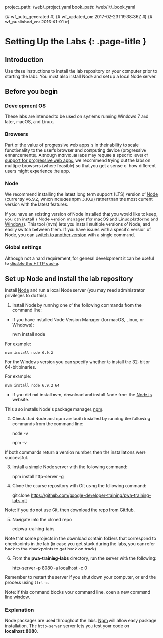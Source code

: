 project_path: /web/_project.yaml
book_path: /web/ilt/_book.yaml

{# wf_auto_generated #}
{# wf_updated_on: 2017-02-23T19:38:36Z #}
{# wf_published_on: 2016-01-01 #}


# Setting Up the Labs {: .page-title }




## Introduction




Use these instructions to install the lab repository on your computer prior to starting the labs. You must also install Node and set up a local Node server.


## Before you begin




### Development OS

These labs are intended to be used on systems running Windows 7 and later, macOS, and Linux. 

### Browsers

Part of the value of progressive web apps is in their ability to scale functionality to the user's browser and computing device (progressive enhancements). Although individual labs may require a specific level of  [support for progressive web apps](https://jakearchibald.github.io/isserviceworkerready/), we recommend trying out the labs on multiple browsers (where feasible) so that you get a sense of how different users might experience the app. 

### Node

We recommend installing the latest long term support (LTS) version of  [Node](https://nodejs.org/en/) (currently v6.9.2, which includes npm 3.10.9) rather than the most current version with the latest features. 

If you have an existing version of Node installed that you would like to keep, you can install a Node version manager (for  [macOS and Linux platforms](https://github.com/creationix/nvm) and  [Windows](https://github.com/coreybutler/nvm-windows)). This tool (nvm) lets you install multiple versions of Node, and easily switch between them. If you have issues with a specific version of Node, you can <a href="https://github.com/creationix/nvm">switch to another version</a> with a single command.

### Global settings

Although not a hard requirement, for general development it can be useful to <a href="tools-for-pwa-developers#disablehttpcache">disable the HTTP cache</a>.


## Set up Node and install the lab repository




Install  [Node](https://nodejs.org/en/) and run a local Node server (you may need administrator privileges to do this).

1. Install Node by running one of the following commands from the command line:

* If you have installed Node Version Manager (for macOS, Linux, or Windows):

    nvm install node <version>

For example:

    nvm install node 6.9.2

For the Windows version you can specify whether to install the 32-bit or 64-bit binaries. 

For example:

    nvm install node 6.9.2 64

* If you did not install nvm, download and install Node from the  [Node.js](https://nodejs.org/en/) website.

 This also installs Node's package manager,  [npm](https://www.npmjs.com/). 

2. Check that Node and npm are both installed by running the following commands from the command line:

    node -v

    npm -v

 If both commands return a version number, then the installations were successful. 

3. Install a simple Node server with the following command:

    npm install http-server -g

4. Clone the course repository with Git using the following command: 

    git clone https://github.com/google-developer-training/pwa-training-labs.git



Note: If you do not use Git, then download the repo from <a class="btn" role="button" href="https://github.com/google-developer-training/pwa-training-labs/archive/master.zip">GitHub</a>.



5. Navigate into the cloned repo:

    cd pwa-training-labs

 Note that some projects in the download contain folders that correspond to checkpoints in the lab (in case you get stuck during the labs, you can refer back to the checkpoints to get back on track). 

6. From the __pwa-training-labs__ directory, run the server with the following:

    http-server -p 8080 -a localhost -c 0

Remember to restart the server if you shut down your computer, or end the process using  `Ctrl-c`.



Note: If this command blocks your command line, open a new command line window.



### Explanation

Node packages are used throughout the labs.  [Npm](https://www.npmjs.com/) will allow easy package installation. The `http-server` server lets you test your code on __localhost:8080__.


